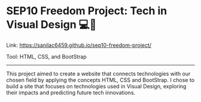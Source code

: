 # SEP10 Freedom Project: Tech in Visual Design 💻🎨
Link: https://sanilac6459.github.io/sep10-freedom-project/

Tool: HTML, CSS, and BootStrap

-----------

This project aimed to create a website that connects technologies with our chosen field by applying the concepts HTML, CSS and BootStrap. I chose to build a site that focuses on technologies used in Visual Design, exploring their impacts and predicting future tech innovations.
